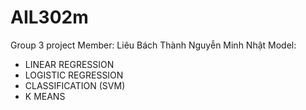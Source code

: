 # AIL302m
Group 3 project
Member:
Liêu Bách Thành
Nguyễn Minh Nhật
Model:
+ LINEAR REGRESSION
+ LOGISTIC REGRESSION 
+ CLASSIFICATION (SVM)
+ K MEANS


